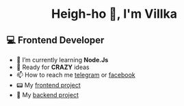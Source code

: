 # <center>Heigh-ho 👋, I'm Villka</center>
## 💻 Frontend Developer

* 🌱 I’m currently learning **Node.Js**
* 💬 Ready for **CRAZY** ideas
* 📫 How to reach me [telegram](https://t.me/loli_villka) or [facebook](https://www.facebook.com/profile.php?id=100010890305497)
* 📟 My [frontend project](https://github.com/Villka/AmongUsCom)
* 💾 My [backend project](https://github.com/Villka/Node)
